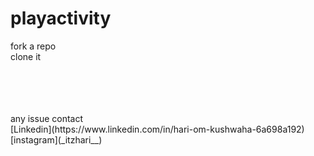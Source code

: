 # playactivity
fork a repo <br>
clone it
<br>

<br>

<br>

<br>

<br>
any issue contact 
<br>
[Linkedin](https://www.linkedin.com/in/hari-om-kushwaha-6a698a192)
<br>
[instagram](_itzhari__)
